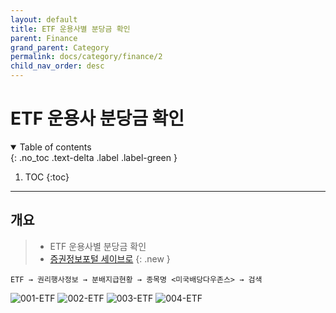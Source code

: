 ```yaml
---
layout: default
title: ETF 운용사별 분당금 확인
parent: Finance
grand_parent: Category
permalink: docs/category/finance/2
child_nav_order: desc
---
```


# ETF 운용사 분당금 확인

<details open markdown="block">
  <summary>
    Table of contents
  </summary>
  {: .no_toc .text-delta .label .label-green }
  
1. TOC
{:toc}

</details>

---

## 개요

> - ETF 운용사별 분당금 확인
> - [증권정보포털 세이브로](https://seibro.or.kr)
{: .new }

`ETF → 권리행사정보 → 분배지급현황 → 종목명 <미국배당다우존스> → 검색`

![001-ETF](https://github.com/heaths2/heaths2.github.io/assets/36792594/f11a3b96-0058-4b0e-a0f2-9e93c9977722)
![002-ETF](https://github.com/heaths2/heaths2.github.io/assets/36792594/a7a7f700-3b6c-4e16-8879-149713562bcd)
![003-ETF](https://github.com/heaths2/heaths2.github.io/assets/36792594/40db4012-4971-431d-a5f5-7b75c86d386b)
![004-ETF](https://github.com/heaths2/heaths2.github.io/assets/36792594/76357069-8575-448f-b3ec-283a58517627)
